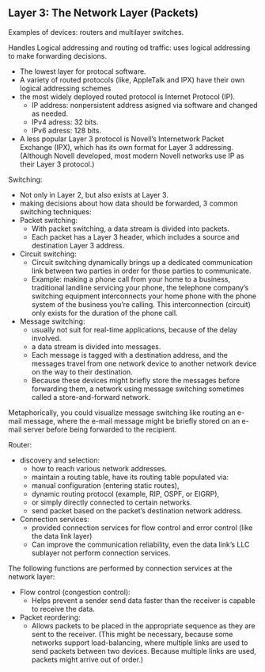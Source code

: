 

## Layer 3: The Network Layer (Packets)

Examples of devices: routers and multilayer switches.

Handles Logical addressing and routing od traffic: uses logical addressing to make forwarding decisions.
- The lowest layer for protocal software.
- A variety of routed protocols (like, AppleTalk and IPX) have their own logical addressing schemes
- the most widely deployed routed protocol is Internet Protocol (IP).
  - IP address: nonpersistent address asigned via software and changed as needed.
  - IPv4 adress: 32 bits.
  - IPv6 adress: 128 bits.
- A less popular Layer 3 protocol is Novell’s Internetwork Packet Exchange (IPX), which has its own format for Layer 3 addressing. (Although Novell developed, most modern Novell networks use IP as their Layer 3 protocol.)

Switching:
- Not only in Layer 2, but also exists at Layer 3.
- making decisions about how data should be forwarded, 3 common switching techniques:
- Packet switching:
  - With packet switching, a data stream is divided into packets.
  - Each packet has a Layer 3 header, which includes a source and destination Layer 3 address.
- Circuit switching:
  - Circuit switching dynamically brings up a dedicated communication link between two parties in order for those parties to communicate.
  - Example: making a phone call from your home to a business, traditional landline servicing your phone, the telephone company’s switching equipment interconnects your home phone with the phone system of the business you’re calling. This interconnection (circuit) only exists for the duration of the phone call.
- Message switching:
  - usually not suit for real-time applications, because of the delay involved.
  - a data stream is divided into messages.
  - Each message is tagged with a destination address, and the messages travel from one network device to another network device on the way to their destination.
  - Because these devices might briefly store the messages before forwarding them, a network using message switching sometimes called a store-and-forward network.

Metaphorically, you could visualize message switching like routing an e-mail message, where the e-mail message might be briefly stored on an e-mail server before being forwarded to the recipient.

Router:
- discovery and selection:
  - how to reach various network addresses.
  - maintain a routing table, have its routing table populated via:
  - manual configuration (entering static routes),
  - dynamic routing protocol (example, RIP, OSPF, or EIGRP),
  - or simply directly connected to certain networks.
  - send packet based on the packet’s destination network address.
- Connection services:
  - provided connection services for flow control and error control (like the data link layer)
  - Can improve the communication reliability, even the data link’s LLC sublayer not perform connection services.

The following functions are performed by connection services at the network layer:
- Flow control (congestion control):
  - Helps prevent a sender send data faster than the receiver is capable to receive the data.
- Packet reordering:
  - Allows packets to be placed in the appropriate sequence as they are sent to the receiver. (This might be necessary, because some networks support load-balancing, where multiple links are used to send packets between two devices. Because multiple links are used, packets might arrive out of order.)
